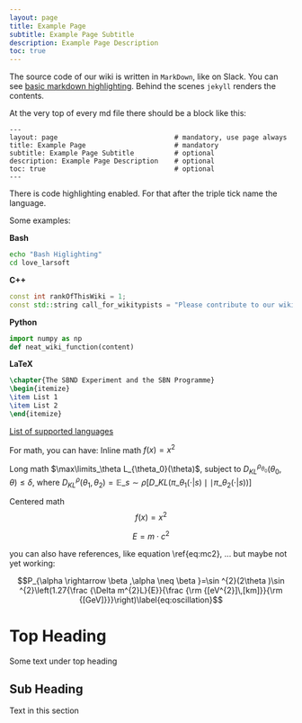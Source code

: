 ```yaml
---
layout: page
title: Example Page
subtitle: Example Page Subtitle
description: Example Page Description
toc: true
---
```



The source code of our wiki is written in `MarkDown`, like on Slack. You can see [basic markdown highlighting](https://www.markdownguide.org/basic-syntax/). 
Behind the scenes `jekyll` renders the contents.

At the very top of every md file there should be a block like this:

```
---
layout: page                             # mandatory, use page always
title: Example Page                      # mandatory
subtitle: Example Page Subtitle          # optional
description: Example Page Description    # optional
toc: true                                # optional
---
```

There is code highlighting enabled. For that after the triple tick name the language. 

Some examples:


**Bash**
```bash
echo "Bash Higlighting"
cd love_larsoft
```

**C++**
```c++
const int rankOfThisWiki = 1;
const std::string call_for_wikitypists = "Please contribute to our wiki";
```

**Python**
```python
import numpy as np
def neat_wiki_function(content)
```

**LaTeX**
```latex
\chapter{The SBND Experiment and the SBN Programme}
\begin{itemize}
\item List 1
\item List 2
\end{itemize}
```

[List of supported languages](https://github.com/rouge-ruby/rouge/wiki/List-of-supported-languages-and-lexers)


For math, you can have: Inline math $f(x)=x^2$

Long math $\max\limits_\theta L_{\theta_0}(\theta)$, subject to $D_{KL}^{\rho_{\theta_0}}(\theta_0,\theta)\le\delta$, where $D_{KL}^\rho(\theta_1,\theta_2)=\mathbb{E}\_{s\sim\rho}[D\_{KL}(\pi\_{\theta_1}(\cdot\vert s)\mid\mid\pi\_{\theta_2}(\cdot\vert s))]$

Centered math
$$f(x)=x^2$$

$$ E = m\cdot c^2 \label{eq:mc2}$$

you can also have references, like equation \ref{eq:mc2}, ... but maybe not yet working:

$$P_{\alpha \rightarrow \beta ,\alpha \neq \beta }=\sin ^{2}(2\theta )\sin ^{2}\left(1.27{\frac {\Delta m^{2}L}{E}}{\frac {\rm {[eV^{2}]\,[km]}}{\rm {[GeV]}}}\right)\label{eq:oscillation}$$




# Top Heading 

Some text under top heading

## Sub Heading

Text in this section
